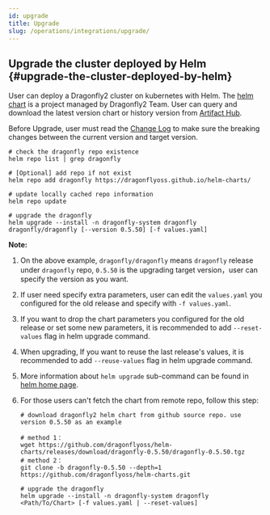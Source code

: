 ```yaml
---
id: upgrade
title: Upgrade
slug: /operations/integrations/upgrade/
---
```


## Upgrade the cluster deployed by Helm {#upgrade-the-cluster-deployed-by-helm}

User can deploy a Dragonfly2 cluster on kubernetes with Helm.
The [helm chart](https://github.com/dragonflyoss/helm-charts) is a project managed by Dragonfly2 Team.
User can query and download the latest version chart or history version
from [Artifact Hub](https://artifacthub.io/packages/helm/dragonfly/dragonfly).

Before Upgrade, user must read the [Change Log](https://github.com/dragonflyoss/Dragonfly2/blob/main/CHANGELOG.md) to
make sure the breaking changes between the current version and target version.

```shell script
# check the dragonfly repo existence
helm repo list | grep dragonfly

# [Optional] add repo if not exist
helm repo add dragonfly https://dragonflyoss.github.io/helm-charts/

# update locally cached repo information
helm repo update

# upgrade the dragonfly
helm upgrade --install -n dragonfly-system dragonfly dragonfly/dragonfly [--version 0.5.50] [-f values.yaml]
```

**Note:**

1. On the above example, `dragonfly/dragonfly` means `dragonfly` release under `dragonfly` repo,
   `0.5.50` is the upgrading target version，user can specify the version as you want.
2. If user need specify extra parameters, user can edit the `values.yaml` you configured for the old release and
   specify with `-f values.yaml`.
3. If you want to drop the chart parameters you configured for the old release or set some new parameters,
   it is recommended to add `--reset-values` flag in helm upgrade command.
4. When upgrading, If you want to reuse the last release's values, it is recommended to add `--reuse-values` flag
   in helm upgrade command.
5. More information about `helm upgrade` sub-command
   can be found in [helm home page](https://helm.sh/docs/helm/helm_upgrade/).
6. For those users can't fetch the chart from remote repo, follow this step:

   ```shell script
   # download dragonfly2 helm chart from github source repo. use version 0.5.50 as an example

   # method 1：
   wget https://github.com/dragonflyoss/helm-charts/releases/download/dragonfly-0.5.50/dragonfly-0.5.50.tgz
   # method 2：
   git clone -b dragonfly-0.5.50 --depth=1  https://github.com/dragonflyoss/helm-charts.git

   # upgrade the dragonfly
   helm upgrade --install -n dragonfly-system dragonfly <Path/To/Chart> [-f values.yaml | --reset-values]
   ```
